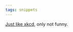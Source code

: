 ```yaml
---
tags: snippets
---
```


[Just like xkcd](http://www.slimfigures.co.uk/archive/comic29.php), only not funny.
